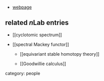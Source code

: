 

* [webpage](http://www.math.ias.edu/~sglasman/)


## related $n$Lab entries

* [[cyclotomic spectrum]]

* [[spectral Mackey functor]]

  * [[equivariant stable homotopy theory]]

  * [[Goodwillie calculus]]

category: people